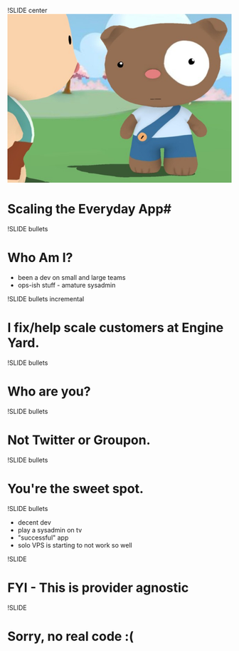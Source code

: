 !SLIDE center
![web scale](webscale.jpg)
#  Scaling the Everyday App#

!SLIDE bullets
# Who Am I? #
* been a dev on small and large teams
* ops-ish stuff - amature sysadmin

!SLIDE bullets incremental
# I fix/help scale customers at Engine Yard.

!SLIDE bullets

# Who are you? #

!SLIDE bullets
# Not Twitter or Groupon.

!SLIDE bullets
# You're the sweet spot.

!SLIDE bullets
* decent dev
* play a sysadmin on tv
* "successful" app
* solo VPS is starting to not work so well

!SLIDE

# FYI -  This is provider agnostic #

!SLIDE

# Sorry, no real code :( #